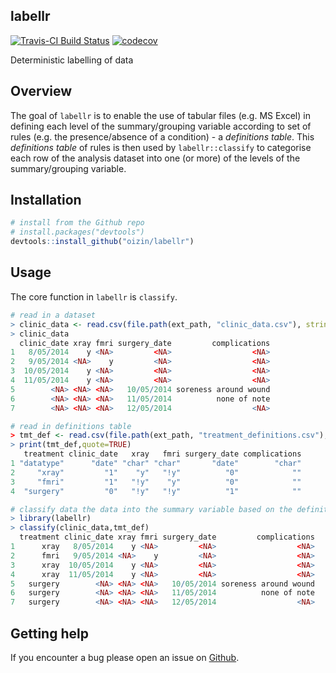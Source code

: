 ## labellr

[![Travis-CI Build Status](https://travis-ci.org/oizin/labellr.svg?branch=master)](https://travis-ci.org/oizin/labellr)
[![codecov](https://codecov.io/gh/oizin/labellr/branch/master/graph/badge.svg)](https://codecov.io/gh/oizin/labellr)
  
Deterministic labelling of data

## Overview

The goal of `labellr` is to enable the use of tabular files (e.g. MS Excel) in defining each level of the summary/grouping variable according to set of rules (e.g. the presence/absence of a condition) - a *definitions table*. This *definitions table* of rules is then used by `labellr::classify` to categorise each row of the analysis dataset into one (or more) of the levels of the summary/grouping variable.
## Installation

```r
# install from the Github repo
# install.packages("devtools")
devtools::install_github("oizin/labellr")
```

## Usage

The core function in `labellr` is `classify`.

```r
# read in a dataset
> clinic_data <- read.csv(file.path(ext_path, "clinic_data.csv"), stringsAsFactors = FALSE,na.strings = "")
> clinic_data
  clinic_date xray fmri surgery_date         complications
1   8/05/2014    y <NA>         <NA>                  <NA>
2   9/05/2014 <NA>    y         <NA>                  <NA>
3  10/05/2014    y <NA>         <NA>                  <NA>
4  11/05/2014    y <NA>         <NA>                  <NA>
5        <NA> <NA> <NA>   10/05/2014 soreness around wound
6        <NA> <NA> <NA>   11/05/2014          none of note
7        <NA> <NA> <NA>   12/05/2014                  <NA>

# read in definitions table
> tmt_def <- read.csv(file.path(ext_path, "treatment_definitions.csv"), stringsAsFactors = FALSE)
> print(tmt_def,quote=TRUE) 
   treatment clinic_date   xray   fmri surgery_date complications
1 "datatype"      "date" "char" "char"       "date"        "char"
2     "xray"         "1"    "y"   "!y"          "0"            ""
3     "fmri"         "1"   "!y"    "y"          "0"            ""
4  "surgery"         "0"   "!y"   "!y"          "1"            ""

# classify data the data into the summary variable based on the definitions table
> library(labellr)
> classify(clinic_data,tmt_def)
  treatment clinic_date xray fmri surgery_date         complications
1      xray   8/05/2014    y <NA>         <NA>                  <NA>
2      fmri   9/05/2014 <NA>    y         <NA>                  <NA>
3      xray  10/05/2014    y <NA>         <NA>                  <NA>
4      xray  11/05/2014    y <NA>         <NA>                  <NA>
5   surgery        <NA> <NA> <NA>   10/05/2014 soreness around wound
6   surgery        <NA> <NA> <NA>   11/05/2014          none of note
7   surgery        <NA> <NA> <NA>   12/05/2014                  <NA>
```

## Getting help

If you encounter a bug please open an issue on [Github](https://github.com/oizin/labellr/issues).
